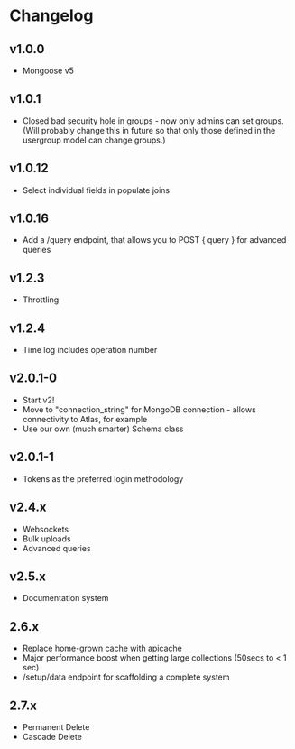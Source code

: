 # Changelog

## v1.0.0

- Mongoose v5

## v1.0.1

- Closed bad security hole in groups - now only admins can set groups. (Will probably change this in future so that only those defined in the usergroup model can change groups.)

## v1.0.12

- Select individual fields in populate joins

## v1.0.16

- Add a /query endpoint, that allows you to POST { query } for advanced queries

## v1.2.3

- Throttling

## v1.2.4

- Time log includes operation number

## v2.0.1-0

- Start v2!
- Move to "connection_string" for MongoDB connection - allows connectivity to Atlas, for example
- Use our own (much smarter) Schema class

## v2.0.1-1

- Tokens as the preferred login methodology

## v2.4.x

- Websockets
- Bulk uploads
- Advanced queries

## v2.5.x

- Documentation system

## 2.6.x

- Replace home-grown cache with apicache
- Major performance boost when getting large collections (50secs to < 1 sec)
- /setup/data endpoint for scaffolding a complete system

## 2.7.x

- Permanent Delete
- Cascade Delete